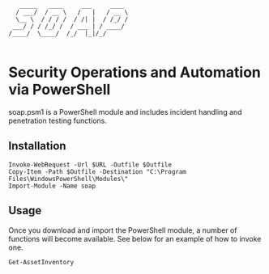 ```
   _____   ____     ___     ____ 
  / ___/  / __ \   /   |   / __ \
  \__ \  / / / /  / /| |  / /_/ /
 ___/ / / /_/ /  / ___ | / ____/ 
/____/  \____/  /_/  |_|/_/      
   
```
# Security Operations and Automation via PowerShell
soap.psm1 is a PowerShell module and includes incident handling and penetration testing functions. 

## Installation
```pwsh
Invoke-WebRequest -Url $URL -Outfile $Outfile
Copy-Item -Path $Outfile -Destination "C:\Program Files\WindowsPowerShell\Modules\"
Import-Module -Name soap
```

## Usage
Once you download and import the PowerShell module, a number of functions will become available. See below for an example of how to invoke one. 
```pwsh
Get-AssetInventory
```
